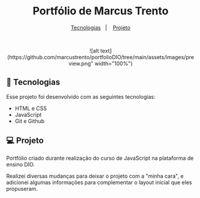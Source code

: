  <h1 align="center"> Portfólio de Marcus Trento </h1>

<p align="center">
  <a href="#-tecnologias">Tecnologias</a>&nbsp;&nbsp;&nbsp;|&nbsp;&nbsp;&nbsp;
  <a href="#-projeto">Projeto</a>
</p>

<br>

<p align="center">
  ![alt text](https://github.com/marcustrento/portfolioDIO/tree/main/assets/images/preview.png" width="100%")
</p>

## 🚀 Tecnologias

Esse projeto foi desenvolvido com as seguintes tecnologias:

- HTML e CSS
- JavaScript
- Git e Github

## 💻 Projeto

Portfólio criado durante realização do curso de JavaScript na plataforma de ensino DIO.

Realizei diversas mudanças para deixar o projeto com a "minha cara", e adicionei algumas informações para complementar o layout inicial que eles propuseram.
